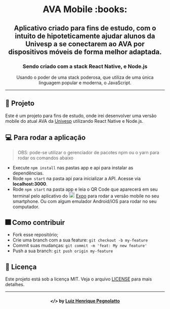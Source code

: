 <h1 align="center">
    AVA Mobile :books:
</h1>
<h2 align="center">Aplicativo criado para fins de estudo, com o intuito de hipoteticamente ajudar alunos da Univesp a se conectarem ao AVA por dispositivos móveis de forma melhor adaptada.</h2>

<h3 align="center"> Sendo criado com a stack React Native, e Node.js</h3>

<p align="center"> Usando o poder de uma stack poderosa, que utiliza de uma única linguagem popular e moderna, o JavaScript.</p>

---

## :triangular_ruler: Projeto

Este é um projeto para fins de estudo, onde irei desenvolver uma versão mobile do atual AVA da [Univesp](https://univesp.br/) utilizando React Native e Node.js.

## :computer: Para rodar a aplicação

> OBS: pode-se utilizar o gerenciador de pacotes npm ou o yarn para rodar os comandos abaixo

- Execute `npm install` nas pastas app e api para instalar as dependências.
- Rode `npm start` na pasta api para inicializar a API. Acesse via **localhost:3000**.
- Rode `npm start` na pasta app e leia o QR Code que aparecerá em seu terminal pelo aplicativo do <img src="https://imgur.com/qD2XSI0.png" height="18" widht="18"> [Expo](https://expo.io/) para rodar a versão mobile no seu smartphone. Ou com algum emulador Android/iOS para rodar no seu computador.

## :fireworks: Como contribuir

- Fork esse repositório;
- Crie uma branch com a sua feature: `git checkout -b my-feature`
- Commit suas mudanças: `git commit -m 'feat: My new feature'`
- Push a sua branch: `git push origin my-feature`

## :memo: Licença

Este projeto está sob a licença MIT. Veja o arquivo [LICENSE](LICENSE) para mais detalhes.

---

<h4 align="center"> <em>&lt;/&gt;</em> by <a href="https://github.com/lhpegnolatto" target="_blank">Luiz Henrique Pegnolatto</a> </h4>
